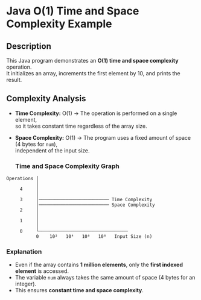 # Java O(1) Time and Space Complexity Example

## Description

This Java program demonstrates an **O(1) time and space complexity** operation.  
It initializes an array, increments the first element by 10, and prints the result.

## Complexity Analysis

- **Time Complexity:** O(1) → The operation is performed on a single element,  
  so it takes constant time regardless of the array size.
- **Space Complexity:** O(1) → The program uses a fixed amount of space (4 bytes for `num`),  
  independent of the input size.

  ### Time and Space Complexity Graph
```ascii
Operations │
           │
     4     │
           │
     3     │────────────────────────── Time Complexity
           │────────────────────────── Space Complexity
     2     │
           │
     1     │
           │
     0     └─────────────────────────────────
           0    10²   10⁴   10⁶   10⁸   Input Size (n)
```

### Explanation

- Even if the array contains **1 million elements**, only the **first indexed element** is accessed.
- The variable `num` always takes the same amount of space (4 bytes for an integer).
- This ensures **constant time and space complexity**.
